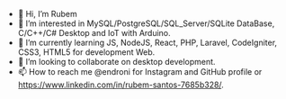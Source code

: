 - 👋 Hi, I’m Rubem
- 👀 I’m interested in MySQL/PostgreSQL/SQL_Server/SQLite DataBase, C/C++/C# Desktop and IoT with Arduino.
- 🌱 I’m currently learning JS, NodeJS, React, PHP, Laravel, CodeIgniter, CSS3, HTML5 for development Web.
- 💞️ I’m looking to collaborate on desktop development.
- 📫 How to reach me @endroni for Instagram and GitHub profile or https://www.linkedin.com/in/rubem-santos-7685b328/. 

<!---
endroni/endroni is a ✨ special ✨ repository because its `README.md` (this file) appears on your GitHub profile.
You can click the Preview link to take a look at your changes.
--->
